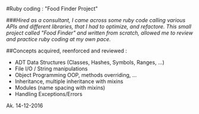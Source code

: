 #Ruby coding : "Food Finder Project"

###*Hired as a consultant, I came across some ruby code calling various APIs and different libraries, that I had to optimize, and refactore. This small project called "Food Finder" and written from scratch, allowed  me to review and practice ruby coding at my own pace.* 

##Concepts acquired, reenforced and reviewed : 

* ADT Data Structures (Classes, Hashes, Symbols, Ranges, ...)
* File I/O / String manipulations
* Object Programming OOP, methods overriding, ...
* Inheritance, multiple inheritance with mixins
* Modules (name spacing with mixins)
* Handling Exceptions/Errors

Ak.
14-12-2016
